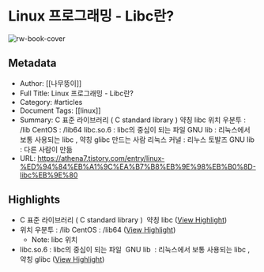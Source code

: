 # Linux 프로그래밍 - Libc란?

![rw-book-cover](https://img1.daumcdn.net/thumb/R800x0/?scode=mtistory2&fname=https%3A%2F%2Ft1.daumcdn.net%2Ftistory_admin%2Fstatic%2Fimages%2FopenGraph%2Fopengraph.png)

## Metadata
- Author: [[나무뚱이]]
- Full Title: Linux 프로그래밍 - Libc란?
- Category: #articles
- Document Tags: [[linux]] 
- Summary: C 표준 라이브러리 ( C standard library ) 약칭 libc 위치 우분투 : /lib CentOS : /lib64 libc.so.6 : libc의 중심이 되는 파일 GNU lib : 리눅스에서 보통 사용되는 libc , 약칭 glibc 만드는 사람 리눅스 커널 : 리누스 토발즈 GNU lib : 다른 사람이 만듦
- URL: https://athena7.tistory.com/entry/linux-%ED%94%84%EB%A1%9C%EA%B7%B8%EB%9E%98%EB%B0%8D-libc%EB%9E%80

## Highlights
- C 표준 라이브러리 ( C standard library ) 
  약칭 libc ([View Highlight](https://read.readwise.io/read/01j5q4tycza0xpwtarav81sy7d))
- 위치
  우분투 : /lib
  CentOS : /lib64 ([View Highlight](https://read.readwise.io/read/01j5q4v4dbfxbgjex7y42tnahn))
    - Note: libc 위치
- libc.so.6 : libc의 중심이 되는 파일 
  GNU lib  : 리눅스에서 보통 사용되는 libc , 약칭 glibc ([View Highlight](https://read.readwise.io/read/01j5q4vmcrhf6863588epr4ttr))
